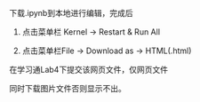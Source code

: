 



下载.ipynb到本地进行编辑，完成后



1. 点击菜单栏 Kernel -> Restart & Run All



2. 点击菜单栏File -> Download as -> HTML(.html)







在学习通Lab4下提交该网页文件，仅网页文件







同时下载图片文件否则显示不出。






